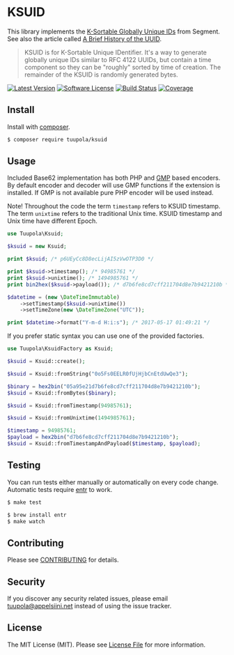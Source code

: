 # KSUID

This library implements the [K-Sortable Globally Unique IDs](https://github.com/segmentio/ksuid) from Segment. See also the article called [A Brief History of the UUID](https://segment.com/blog/a-brief-history-of-the-uuid/).

> KSUID is for K-Sortable Unique IDentifier. It's a way to generate globally unique IDs similar to RFC 4122 UUIDs, but contain a time component so they can be "roughly" sorted by time of creation. The remainder of the KSUID is randomly generated bytes.

[![Latest Version](https://img.shields.io/packagist/v/tuupola/ksuid.svg?style=flat-square)](https://packagist.org/packages/tuupola/ksuid)
[![Software License](https://img.shields.io/badge/license-MIT-brightgreen.svg?style=flat-square)](LICENSE.md)
[![Build Status](https://img.shields.io/travis/tuupola/ksuid/master.svg?style=flat-square)](https://travis-ci.org/tuupola/ksuid)
[![Coverage](https://img.shields.io/codecov/c/github/tuupola/ksuid.svg?style=flat-square)](https://codecov.io/github/tuupola/ksuid)

## Install

Install with [composer](https://getcomposer.org/).

``` bash
$ composer require tuupola/ksuid
```

## Usage

Included Base62 implementation has both PHP and [GMP](http://php.net/manual/en/ref.gmp.php) based encoders. By default encoder and decoder will use GMP functions if the extension is installed. If GMP is not available pure PHP encoder will be used instead.

Note! Throughout the code the term `timestamp` refers to KSUID timestamp. The term `unixtime` refers to the traditional Unix time. KSUID timestamp and Unix time have different Epoch.

```php
use Tuupola\Ksuid;

$ksuid = new Ksuid;

print $ksuid; /* p6UEyCc8D8ecLijAI5zVwOTP3D0 */

print $ksuid->timestamp(); /* 94985761 */
print $ksuid->unixtime(); /* 1494985761 */
print bin2hex($ksuid->payload()); /* d7b6fe8cd7cff211704d8e7b9421210b */

$datetime = (new \DateTimeImmutable)
    ->setTimestamp($ksuid->unixtime())
    ->setTimeZone(new \DateTimeZone("UTC"));

print $datetime->format("Y-m-d H:i:s"); /* 2017-05-17 01:49:21 */
```

If you prefer static syntax you can use one of the provided factories.

```php
use Tuupola\KsuidFactory as Ksuid;

$ksuid = Ksuid::create();

$ksuid = Ksuid::fromString("0o5Fs0EELR0fUjHjbCnEtdUwQe3");

$binary = hex2bin("05a95e21d7b6fe8cd7cff211704d8e7b9421210b");
$ksuid = Ksuid::fromBytes($binary);

$ksuid = Ksuid::fromTimestamp(94985761);

$ksuid = Ksuid::fromUnixtime(1494985761);

$timestamp = 94985761;
$payload = hex2bin("d7b6fe8cd7cff211704d8e7b9421210b");
$ksuid = Ksuid::fromTimestampAndPayload($timestamp, $payload);
```

## Testing

You can run tests either manually or automatically on every code change. Automatic tests require [entr](http://entrproject.org/) to work.

``` bash
$ make test
```
``` bash
$ brew install entr
$ make watch
```

## Contributing

Please see [CONTRIBUTING](CONTRIBUTING.md) for details.

## Security

If you discover any security related issues, please email tuupola@appelsiini.net instead of using the issue tracker.

## License

The MIT License (MIT). Please see [License File](LICENSE.md) for more information.
